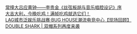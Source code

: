   
[常撞大吕应黄钟——李贵金《丝弦板胡与音乐唱腔设记》序](http://www.dianyue.me/archives/653/6e5qfaawkldiuff8/)  
[大吉大利，今晚吃鸡！满帧吃鸡就选它们！](http://www.dianyue.me/archives/724/upp8f14wdwft7xf0/)  
[LAG城市泛娱乐挑战赛·BUG HOUSE潮流电竞中心【现场回顾】](http://www.dianyue.me/archives/814/v25n6nu4lvw4algz/)  
[DOUBLE SHARK | 双帽系列再度来袭](http://www.dianyue.me/archives/848/2zjbqkds4umj8xs9/)